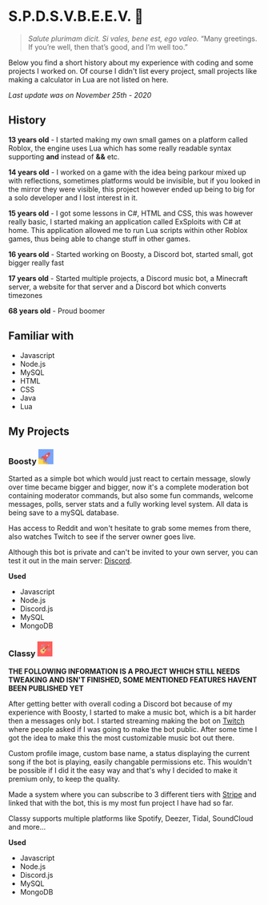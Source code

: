 # **S.P.D.S.V.B.E.E.V. 👋**

> *Salute plurimam dicit. Si vales, bene est, ego valeo.*
> “Many greetings. If you’re well, then that’s good, and I’m well too.”

Below you find a short history about my experience with coding and some projects I worked on.
Of course I didn't list every project, small projects like making a calculator in Lua are not listed on here.

*Last update was on November 25th - 2020* 

## **History**

**13 years old** - I started making my own small games on a platform called Roblox, the engine uses Lua which has some really readable syntax supporting **and** instead of **&&** etc.

**14 years old** - I worked on a game with the idea being parkour mixed up with reflections, sometimes platforms would be invisible, but if you looked in the mirror they were visible, this project however ended up being to big for a solo developer and I lost interest in it.

**15 years old** - I got some lessons in C#, HTML and CSS, this was however really basic, I started making an application called ExSploits with C# at home. This application allowed me to run Lua scripts within other Roblox games, thus being able to change stuff in other games.

**16 years old** - Started working on Boosty, a Discord bot, started small, got bigger really fast

**17 years old** - Started multiple projects, a Discord music bot, a Minecraft server, a website for that server and a Discord bot which converts timezones

**68 years old** - Proud boomer

## **Familiar with**

* Javascript
* Node.js
* MySQL
* HTML
* CSS
* Java
* Lua

## **My Projects**

### **Boosty <img src="https://raw.githubusercontent.com/Exhabition/Exhabition/main/boosty.png" alt="Boosty" width="30"/>**

Started as a simple bot which would just react to certain message, slowly over time became bigger and bigger, now it's a complete moderation bot containing moderator commands, but also some fun commands, welcome messages, polls, server stats and a fully working level system. All data is being save to a mySQL database.

Has access to Reddit and won't hesitate to grab some memes from there, also watches Twitch to see if the server owner goes live.

Although this bot is private and can't be invited to your own server, you can test it out in the main server: [Discord](https://discord.gg/JUZ6KHK).

**Used** 
 * Javascript
 * Node.js
 * Discord.js
 * MySQL
 * MongoDB

### **Classy <img src="https://raw.githubusercontent.com/Exhabition/Exhabition/main/classy.png" alt="Classy" width="30"/>**

**THE FOLLOWING INFORMATION IS A PROJECT WHICH STILL NEEDS TWEAKING AND ISN'T FINISHED, SOME MENTIONED FEATURES HAVENT BEEN PUBLISHED YET**

After getting better with overall coding a Discord bot because of my experience with Boosty, I started to make a music bot, which is a bit harder then a messages only bot. 
I started streaming making the bot on [Twitch](http://twitch.miney.net) where people asked if I was going to make the bot public. After some time I got the idea to make this the most customizable music bot out there. 

Custom profile image, custom base name, a status displaying the current song if the bot is playing, easily changable permissions etc. 
This wouldn't be possible if I did it the easy way and that's why I decided to make it premium only, to keep the quality.

Made a system where you can subscribe to 3 different tiers with [Stripe](https://stripe.com/) and linked that with the bot, this is my most fun project I have had so far.

Classy supports multiple platforms like Spotify, Deezer, Tidal, SoundCloud and more...

**Used** 
 * Javascript
 * Node.js
 * Discord.js
 * MySQL
 * MongoDB
